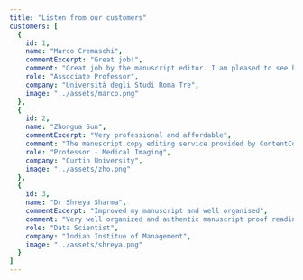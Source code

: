```yaml
---
title: "Listen from our customers"
customers: [
  {
    id: 1,
    name: "Marco Cremaschi",
    commentExcerpt: "Great job!",
    comment: "Great job by the manuscript editor. I am pleased to see how my manuscript has changed for good. Hope I get the same quality next time",
    role: "Associate Professor",
    company: "Università degli Studi Roma Tre",
    image: "../assets/marco.png"
  },
  {
    id: 2,
    name: "Zhongua Sun",
    commentExcerpt: "Very professional and affordable",
    comment: "The manuscript copy editing service provided by ContentConcepts is great and very professional. They have edited many manuscripts for me and my colleagues, and more than 90% of the edited manuscripts have been published in international journals",
    role: "Professor - Medical Imaging",
    company: "Curtin University",
    image: "../assets/zho.png"
  },
  {
    id: 3,
    name: "Dr Shreya Sharma",
    commentExcerpt: "Improved my manuscript and well organised",
    comment: "Very well organized and authentic manuscript proof reading and editing services in India. Timely work with valuable input improved the writing material",
    role: "Data Scientist",
    company: "Indian Institue of Management",
    image: "../assets/shreya.png"
  }
]
---
```

